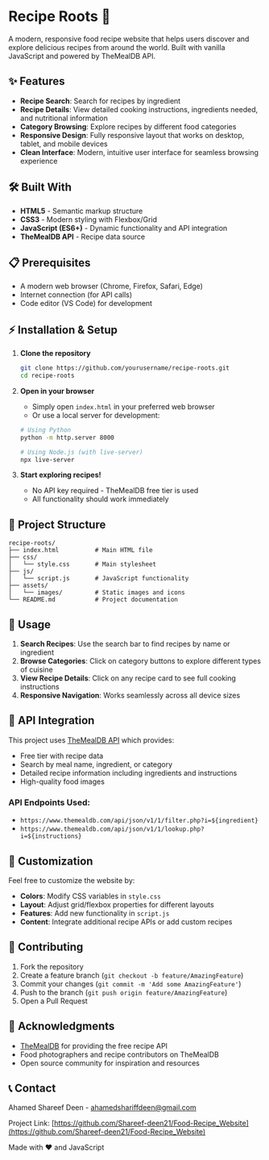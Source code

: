 # Recipe Roots 🍳

A modern, responsive food recipe website that helps users discover and explore delicious recipes from around the world. Built with vanilla JavaScript and powered by TheMealDB API.

## ✨ Features

- **Recipe Search**: Search for recipes by ingredient
- **Recipe Details**: View detailed cooking instructions, ingredients needed, and nutritional information
- **Category Browsing**: Explore recipes by different food categories
- **Responsive Design**: Fully responsive layout that works on desktop, tablet, and mobile devices
- **Clean Interface**: Modern, intuitive user interface for seamless browsing experience

## 🛠️ Built With

- **HTML5** - Semantic markup structure
- **CSS3** - Modern styling with Flexbox/Grid
- **JavaScript (ES6+)** - Dynamic functionality and API integration
- **TheMealDB API** - Recipe data source

## 📋 Prerequisites

- A modern web browser (Chrome, Firefox, Safari, Edge)
- Internet connection (for API calls)
- Code editor (VS Code) for development

## ⚡ Installation & Setup

1. **Clone the repository**
   ```bash
   git clone https://github.com/yourusername/recipe-roots.git
   cd recipe-roots
   ```

2. **Open in your browser**
   - Simply open `index.html` in your preferred web browser
   - Or use a local server for development:
   ```bash
   # Using Python
   python -m http.server 8000
   
   # Using Node.js (with live-server)
   npx live-server
   ```

3. **Start exploring recipes!**
   - No API key required - TheMealDB free tier is used
   - All functionality should work immediately

## 📁 Project Structure

```
recipe-roots/
├── index.html          # Main HTML file
├── css/
│   └── style.css       # Main stylesheet
├── js/
│   └── script.js       # JavaScript functionality
├── assets/
│   └── images/         # Static images and icons
└── README.md           # Project documentation
```

## 🎯 Usage

1. **Search Recipes**: Use the search bar to find recipes by name or ingredient
2. **Browse Categories**: Click on category buttons to explore different types of cuisine
3. **View Recipe Details**: Click on any recipe card to see full cooking instructions
4. **Responsive Navigation**: Works seamlessly across all device sizes

## 🔧 API Integration

This project uses [TheMealDB API](https://www.themealdb.com/api.php) which provides:

- Free tier with recipe data
- Search by meal name, ingredient, or category
- Detailed recipe information including ingredients and instructions
- High-quality food images

### API Endpoints Used:
- `https://www.themealdb.com/api/json/v1/1/filter.php?i=${ingredient}`
- `https://www.themealdb.com/api/json/v1/1/lookup.php?i=${instructions}`

## 🎨 Customization

Feel free to customize the website by:

- **Colors**: Modify CSS variables in `style.css`
- **Layout**: Adjust grid/flexbox properties for different layouts
- **Features**: Add new functionality in `script.js`
- **Content**: Integrate additional recipe APIs or add custom recipes

## 🤝 Contributing

1. Fork the repository
2. Create a feature branch (`git checkout -b feature/AmazingFeature`)
3. Commit your changes (`git commit -m 'Add some AmazingFeature'`)
4. Push to the branch (`git push origin feature/AmazingFeature`)
5. Open a Pull Request


## 🙏 Acknowledgments

- [TheMealDB](https://www.themealdb.com/) for providing the free recipe API
- Food photographers and recipe contributors on TheMealDB
- Open source community for inspiration and resources

## 📞 Contact

Ahamed Shareef Deen - [ahamedshariffdeen@gmail.com](mailto:ahamedshariffdeen@gmail.com)

Project Link: [https://github.com/Shareef-deen21/Food-Recipe_Website](https://github.com/Shareef-deen21/Food-Recipe_Website)


Made with ❤️ and JavaScript